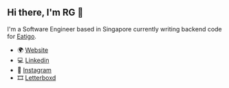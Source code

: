 ## Hi there, I'm RG 👋

I'm a Software Engineer based in Singapore currently writing backend code for [Eatigo](https://github.com/eatigo). 

- 🌍 [Website](https://rgaquino.com)
- 💻 [Linkedin](https://www.linkedin.com/in/rgaquino)
- 📸 [Instagram](https://instagram.com/rgaquino)
- 🎞 [Letterboxd](https://letterboxd.com/rgaquino)
